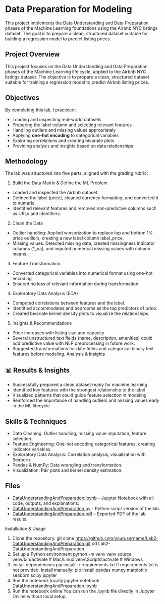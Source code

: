 # Data Preparation for Modeling
This project implements the Data Understanding and Data Preparation phases of the Machine Learning foundations using the Airbnb NYC listings dataset. The goal is to prepare a clean, structured dataset suitable for building a regression model to predict listing prices.

## Project Overview
This project focuses on the Data Understanding and Data Preparation phases of the Machine Learning life cycle, applied to the Airbnb NYC listings dataset. The objective is to prepare a clean, structured dataset suitable for training a regression model to predict Airbnb listing prices.

## Objectives
By completing this lab, I practiced:
- Loading and inspecting real-world datasets
- Preparing the label column and selecting relevant features
- Handling outliers and missing values appropriately
- Applying **one-hot encoding** to categorical variables
- Exploring correlations and creating bivariate plots
- Providing analysis and insights based on data relationships
  
## Methodology
The lab was structured into five parts, aligned with the grading rubric:

1. Build the Data Matrix & Define the ML Problem
  - Loaded and inspected the Airbnb dataset.
  - Defined the label (price), cleaned currency formatting, and converted it to numeric.
  - Identified relevant features and removed non-predictive columns such as URLs and identifiers.

2. Clean the Data
  - Outlier handling: Applied winsorization to replace top and bottom 1% price outliers, creating a new label column label_price.
  - Missing values: Detected missing data, created missingness indicator columns (*_na), and imputed numerical missing values with column means.

3. Feature Transformation
  - Converted categorical variables into numerical format using one-hot encoding
  - Ensured no loss of relevant information during transformation

4. Exploratory Data Analysis (EDA)
  - Computed correlations between features and the label.
  - Identified accommodates and bedrooms as the top predictors of price.
  - Created bivariate kernel density plots to visualize the relationships.

5. Insights & Recommendations
  - Price increases with listing size and capacity.
  - Several unstructured text fields (name, description, amenities) could add predictive value with NLP preprocessing in future work.
  - Suggested transformations for date fields and categorical binary text features before modeling.
Analysis & Insights

## 📊 Results & Insights
  - Successfully prepared a clean dataset ready for machine learning
  - Identified key features with the strongest relationship to the label
  - Visualized patterns that could guide feature selection in modeling
  - Reinforced the importance of handling outliers and missing values early in the ML lifecycle

## Skills & Techniques
  - Data Cleaning: Outlier handling, missing value imputation, feature selection.
  - Feature Engineering: One-hot encoding categorical features, creating indicator variables.
  - Exploratory Data Analysis: Correlation analysis, visualization with Seaborn.
  - Pandas & NumPy: Data wrangling and transformation.
  - Visualization: Pair plots and kernel density estimation.

## Files
  - [DataUnderstandingAndPreparation.ipynb](https://github.com/CamilaLightfoot/ML-Life-Cycle-Data-Understanding-and-Data-Preparation/blob/main/DataUnderstandingAndPreparation.ipynb) - Jupyter Notebook with all code, outputs, and explanations.
  - [DataUnderstandingAndPreparation.py](https://github.com/CamilaLightfoot/ML-Life-Cycle-Data-Understanding-and-Data-Preparation/blob/main/DataUnderstandingAndPreparation.py) - Python script version of the lab.
  - [DataUnderstandingAndPreparation.pdf](https://github.com/CamilaLightfoot/ML-Life-Cycle-Data-Understanding-and-Data-Preparation/blob/main/DataUnderstandingAndPreparation.pdf) – Exported PDF of the lab results.

Installation & Usage
1. Clone the repository:
git clone https://github.com/yourusername/Lab2-DataUnderstandingAndPreparation.git
cd Lab2-DataUnderstandingAndPreparation
2. Set up a Python environment
python -m venv venv
source venv/bin/activate     # Mac/Linux
venv\Scripts\activate        # Windows
3. Install dependencies
pip install -r requirements.txt
If requirements.txt is not provided, install manually:
pip install pandas numpy matplotlib seaborn scipy jupyter
4. Run the notebook locally
jupyter notebook DataUnderstandingAndPreparation.ipynb
5. Run the notebook online
You can run the .ipynb file directly in Jupyter Online without local setup.
